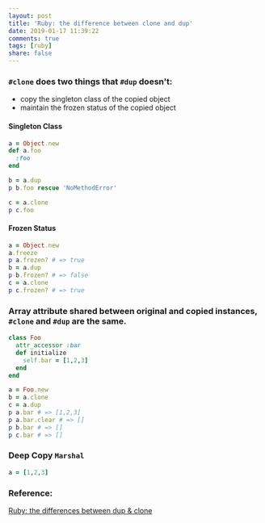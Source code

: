 ```yaml
---
layout: post
title: 'Ruby: the difference between clone and dup'
date: 2019-01-17 11:39:22
comments: true
tags: [ruby]
share: false
---
```


### `#clone` does two things that `#dup` doesn't:
* copy the singleton class of the copied object
* maintain the frozen status of the copied object
#### Singleton Class
```ruby
a = Object.new
def a.foo
  :foo
end

b = a.dup
p b.foo rescue 'NoMethodError'

c = a.clone
p c.foo
```
#### Frozen Status
```ruby
a = Object.new
a.freeze
p a.frozen? # => true
b = a.dup
p b.frozen? # => false
c = a.clone
p c.frozen? # => true
```

### Array attribute shared between original and copied instances, `#clone` and `#dup` are the same.
```ruby
class Foo
  attr_accessor :bar
  def initialize
    self.bar = [1,2,3]
  end
end

a = Foo.new
b = a.clone
c = a.dup
p a.bar # => [1,2,3]
p a.bar.clear # => []
p b.bar # => []
p c.bar # => []
```

### Deep Copy `Marshal`
```ruby
a = [1,2,3]

```

### Reference:

[Ruby: the differences between dup & clone](https://coderwall.com/p/1zflyg/ruby-the-differences-between-dup-clone)
